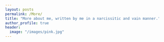 ```yaml
---
layout: posts
permalink: /More/
title: "More about me, written by me in a narcissitic and vain manner."
author_profile: true
header:
  image: "/images/pink.jpg"
---
```



